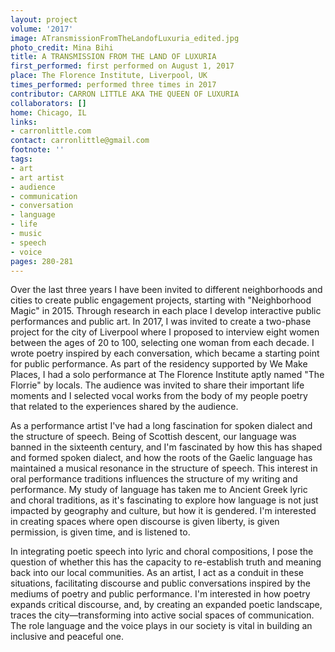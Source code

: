 ```yaml
---
layout: project
volume: '2017'
image: ATransmissionFromTheLandofLuxuria_edited.jpg
photo_credit: Mina Bihi
title: A TRANSMISSION FROM THE LAND OF LUXURIA
first_performed: first performed on August 1, 2017
place: The Florence Institute, Liverpool, UK
times_performed: performed three times in 2017
contributor: CARRON LITTLE AKA THE QUEEN OF LUXURIA
collaborators: []
home: Chicago, IL
links:
- carronlittle.com
contact: carronlittle@gmail.com
footnote: ''
tags:
- art
- art artist
- audience
- communication
- conversation
- language
- life
- music
- speech
- voice
pages: 280-281
---
```


Over the last three years I have been invited to different neighborhoods and cities to create public engagement projects, starting with "Neighborhood Magic" in 2015. Through research in each place I develop interactive public performances and public art. In 2017, I was invited to create a two-phase project for the city of Liverpool where I proposed to interview eight women between the ages of 20 to 100, selecting one woman from each decade. I wrote poetry inspired by each conversation, which became a starting point for public performance. As part of the residency supported by We Make Places, I had a solo performance at The Florence Institute aptly named "The Florrie" by locals. The audience was invited to share their important life moments and I selected vocal works from the body of my people poetry that related to the experiences shared by the audience.

As a performance artist I've had a long fascination for spoken dialect and the structure of speech. Being of Scottish descent, our language was banned in the sixteenth century, and I'm fascinated by how this has shaped and formed spoken dialect, and how the roots of the Gaelic language has maintained a musical resonance in the structure of speech. This interest in oral performance traditions influences the structure of my writing and performance. My study of language has taken me to Ancient Greek lyric and choral traditions, as it's fascinating to explore how language is not just impacted by geography and culture, but how it is gendered. I'm interested in creating spaces where open discourse is given liberty, is given permission, is given time, and is listened to.

In integrating poetic speech into lyric and choral compositions, I pose the question of whether this has the capacity to re-establish truth and meaning back into our local communities. As an artist, I act as a conduit in these situations, facilitating discourse and public conversations inspired by the mediums of poetry and public performance. I'm interested in how poetry expands critical discourse, and, by creating an expanded poetic landscape, traces the city—transforming into active social spaces of communication. The role language and the voice plays in our society is vital in building an inclusive and peaceful one.
